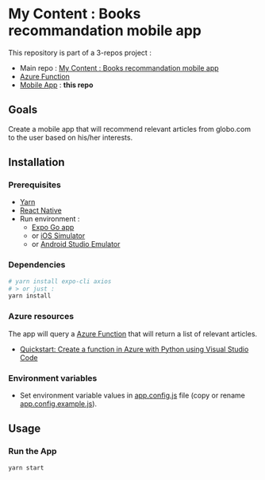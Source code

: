 # My Content : Books recommandation mobile app

This repository is part of a 3-repos project :

- Main repo : [My Content : Books recommandation mobile app](https://github.com/fleuryc/OC_AI-Engineer_P9_Books-recommandation-mobile-app)
- [Azure Function](https://github.com/fleuryc/oc_p9_function "Azure Function")
- [Mobile App](https://github.com/fleuryc/oc_p9_mobile-app "Mobile App") : **this repo**

## Goals

Create a mobile app that will recommend relevant articles from globo.com to the user based on his/her interests.

## Installation

### Prerequisites

- [Yarn](https://yarnpkg.com/lang/en/docs/install "Yarn")
- [React Native](https://reactnative.dev/ "React Native")
- Run environment :
  - [Expo Go app](https://docs.expo.dev/get-started/installation/#2-expo-go-app-for-ios-and= "Expo Go app")
  - or [iOS Simulator](https://docs.expo.dev/workflow/ios-simulator/ "iOS Simulator")
  - or [Android Studio Emulator](https://docs.expo.dev/workflow/android-studio-emulator/ "Android Studio Emulator")

### Dependencies

```bash
# yarn install expo-cli axios
# > or just :
yarn install
```

### Azure resources

The app will query a [Azure Function](https://azure.microsoft.com/en-us/services/functions/ "Azure Functions") that will return a list of relevant articles.

- [Quickstart: Create a function in Azure with Python using Visual Studio Code](https://docs.microsoft.com/fr-fr/azure/azure-functions/create-first-function-vs-code-python "Quickstart: Create a function in Azure with Python using Visual Studio Code")

### Environment variables

- Set environment variable values in [app.config.js](app.config.js) file (copy or rename [app.config.example.js](app.config.example.js)).

## Usage

### Run the App

```bash
yarn start
```
